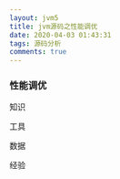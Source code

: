 ```yaml
---
layout: jvm5
title: jvm源码之性能调优
date: 2020-04-03 01:43:31
tags: 源码分析
comments: true
---
```


### 性能调优

知识

工具

数据

经验

